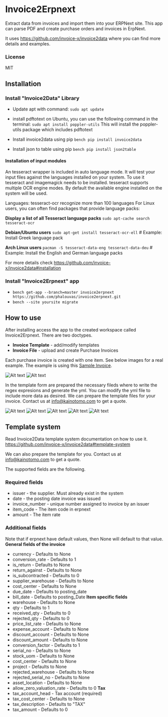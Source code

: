 # Invoice2Erpnext
Extract data from invoices and import them into your ERPNext site. This app can parse PDF and create purchase orders and invoices in ErpNext.

It uses https://github.com/invoice-x/invoice2data where you can find more details and examples.
### License
MIT
## Installation
### Install "Invoice2Data" Library
* Update apt with command: `sudo apt update`

* install pdftotext on Ubuntu, you can use the following command in the terminal:
`sudo apt install poppler-utils`
This will install the poppler-utils package which includes pdftotext

* Install invoice2data using pip
`bench pip install invoice2data`

* Install json to table using pip
`bench pip install json2table`

#### Installation of input modules
An tesseract wrapper is included in auto language mode. It will test your input files against the languages installed on your system. To use it tesseract and imagemagick needs to be installed. tesseract supports multiple OCR engine modes. By default the available engine installed on the system will be used.

Languages: tesseract-ocr recognize more than 100 languages For Linux users, you can often find packages that provide language packs:

**Display a list of all Tesseract language packs**
`sudo apt-cache search tesseract-ocr`

**Debian/Ubuntu users**
`sudo apt-get install tesseract-ocr-ell`  # Example: Install Greek language pack

**Arch Linux users**
`pacman -S tesseract-data-eng tesseract-data-deu` # Example: Install the English and German language packs

For more details check https://github.com/invoice-x/invoice2data#installation

### Install "Invoice2Erpnext" app
* `bench get-app --branch=master invoice2erpnext https://github.com/phalouvas/invoice2erpnext.git`
* `bench --site yoursite migrate`

## How to use
After installing access the app to the created workspace called Invoice2Erpnext. There are two doctypes.
* **Invoice Template** - add/modify templates
* **Invoice File** - upload and create Purchase Invoices

Each purchase invoice is created with one item. See below images for a real example. The example is using this [Sample Invoice](documentation/sample_invoice.pdf).

![Alt text](documentation/img_1.jpeg?raw=true "Workspace")
![Alt text](documentation/img_2.jpeg?raw=true "Invoice Template List")

In the template form are prepared the necessary fileds where to write the regex expresions and generate the yml. You can modify the yml file to include more data as desired. We can prepare the template files for your invoice. Contact us at info@kainotomo.com to get a quote.

![Alt text](documentation/img_3.jpeg?raw=true "Invoice Template Form")
![Alt text](documentation/img_4.jpeg?raw=true "Invoice File List")
![Alt text](documentation/img_5.jpeg?raw=true "Invoice File Form")
![Alt text](documentation/img_6.jpeg?raw=true "Purchase Order")
![Alt text](documentation/img_7.jpeg?raw=true "Purchase Invoice")

## Template system
Read Invoice2Data template system documentation on how to use it. https://github.com/invoice-x/invoice2data#template-system 

We can also prepare the template for you. Contact us at info@kainotomo.com to get a quote.

The supported fields are the following.

### Required fields
* issuer - the supplier. Must already exist in the system
* date - the posting date invoice was issued
* invoice_number - unique number assigned to invoice by an issuer
* item_code - The item code in erpnext
* amount - The item rate
### Additional fields
Note that if erpnext have default values, then None will default to that value.
**General fields of the invoice**
* currency - Defaults to None
* conversion_rate - Defaults to 1
* is_return - Defaults to None
* return_against - Defaults to None
* is_subcontracted - Defaults to 0
* supplier_warehouse - Defaults to None
* cost_center - Defaults to None
* due_date - Defaults to posting_date
* bill_date - Defaults to posting_Date
**Item specific fields**
* warehouse - Defaults to None
* qty - Defaults to 1
* received_qty - Defaults to 0
* rejected_qty - Defaults to 0
* price_list_rate - Defaults to None
* expense_account - Defaults to None
* discount_account - Defaults to None
* discount_amount - Defaults to None
* conversion_factor - Defaults to 1
* serial_no - Defaults to None
* stock_uom - Defaults to None
* cost_center - Defaults to None
* project - Defaults to None
* rejected_warehouse - Defaults to None
* rejected_serial_no - Defaults to None
* asset_location - Defaults to None
* allow_zero_valuation_rate - Defaults to 0
**Tax**
* tax_account_head - Tax account (required)
* tax_cost_center - Defaults to None
* tax_description - Defaults to "TAX"
* tax_amount - Defaults to 0

